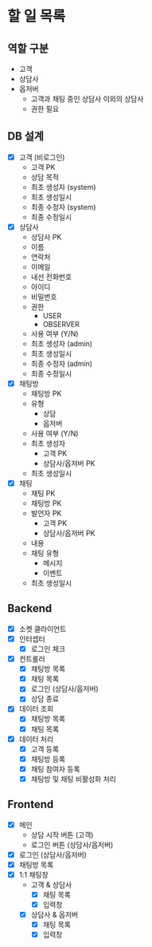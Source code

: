 # 할 일 목록

## 역할 구분

- 고객
- 상담사
- 옵저버
  - 고객과 채팅 중인 상담사 이외의 상담사
  - 권한 필요

## DB 설계

- [x] 고객 (비로그인)
    - 고객 PK
    - 상담 목적
    - 최초 생성자 (system)
    - 최초 생성일시
    - 최종 수정자 (system)
    - 최종 수정일시
- [x] 상담사
  - 상담사 PK
  - 이름
  - 연락처
  - 이메일
  - 내선 전화번호
  - 아이디
  - 비밀번호
  - 권한
    - USER
    - OBSERVER
  - 사용 여부 (Y/N)
  - 최초 생성자 (admin)
  - 최초 생성일시
  - 최종 수정자 (admin)
  - 최종 수정일시
- [x] 채팅방
  - 채팅방 PK
  - 유형
    - 상담
    - 옵저버
  - 사용 여부 (Y/N)
  - 최초 생성자
    - 고객 PK
    - 상담사/옵저버 PK
  - 최초 생성일시
- [x] 채팅
  - 채팅 PK
  - 채팅방 PK
  - 발언자 PK
    - 고객 PK
    - 상담사/옵저버 PK
  - 내용
  - 채팅 유형
    - 메시지
    - 이벤트
  - 최초 생성일시

## Backend

- [x] 소켓 클라이언트
- [x] 인터셉터
  - [x] 로그인 체크
- [x] 컨트롤러
  - [x] 채팅방 목록
  - [x] 채팅 목록
  - [x] 로그인 (상담사/옵저버)
  - [x] 상담 종료
- [x] 데이터 조회
  - [x] 채팅방 목록
  - [x] 채팅 목록
- [x] 데이터 처리
  - [x] 고객 등록
  - [x] 채팅방 등록
  - [x] 채팅 참여자 등록
  - [x] 채팅방 및 채팅 비활성화 처리

## Frontend

- [x] 메인
  - 상담 시작 버튼 (고객)
  - 로그인 버튼 (상담사/옵저버)
- [x] 로그인 (상담사/옵저버)
- [x] 채팅방 목록
- [x] 1:1 채팅창
  - 고객 & 상담사
    - [x] 채팅 목록
    - [x] 입력창
  - [x] 상담사 & 옵저버
    - [x] 채팅 목록
    - [x] 입력창
